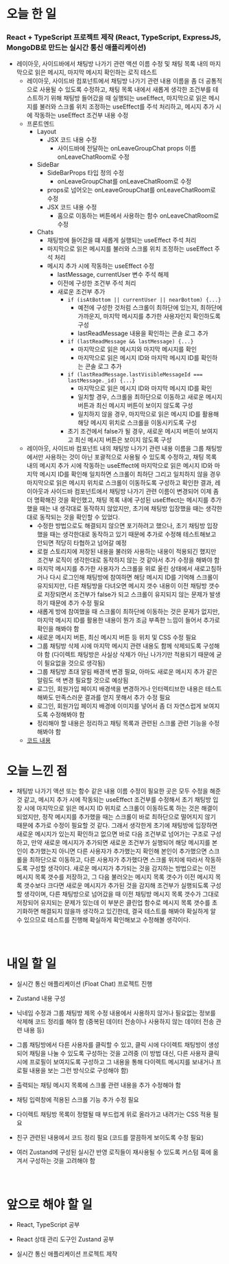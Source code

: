 # 오늘 한 일

### React + TypeScript 프로젝트 제작 (React, TypeScript, ExpressJS, MongoDB로 만드는 실시간 통신 애플리케이션)

- 레이아웃, 사이드바에서 채팅방 나가기 관련 액션 이름 수정 및 채팅 목록 내의 마지막으로 읽은 메시지, 마지막 메시지 확인하는 로직 테스트
  - 레이아웃, 사이드바 컴포넌트에서 채팅방 나가기 관련 내용 이름을 좀 더 공통적으로 사용될 수 있도록 수정하고, 채팅 목록 내에서 새롭게 생각한 조건부를 테스트하기 위해 채팅방 들어갔을 때 실행되는 useEffect, 마지막으로 읽은 메시지를 불러와 스크롤 위치 조정하는 useEffect를 주석 처리하고, 메시지 추가 시에 작동하는 useEffect 조건부 내용 수정
  - 프론트엔드
    - Layout
      - JSX 코드 내용 수정
        - 사이드바에 전달하는 onLeaveGroupChat props 이름 onLeaveChatRoom로 수정
    - SideBar
      - SideBarProps 타입 정의 수정
        - onLeaveGroupChat를 onLeaveChatRoom로 수정
      - props로 넘어오는 onLeaveGroupChat를 onLeaveChatRoom로 수정
      - JSX 코드 내용 수정
        - 홈으로 이동하는 버튼에서 사용하는 함수 onLeaveChatRoom로 수정
    - Chats
      - 채팅방에 들어갔을 떄 새롭게 실행되는 useEffect 주석 처리
      - 마지막으로 읽은 메시지를 불러와 스크롤 위치 조정하는 useEffect 주석 처리
      - 메시지 추가 시에 작동하는 useEffect 수정
        - lastMessage, currentUser 변수 주석 해제
        - 이전에 구성한 조건부 주석 처리
        - 새로운 조건부 추가
          - `if (isAtBottom || currentUser || nearBottom) {...}`
            - 예전에 구성한 것처럼 스크롤이 최하단에 있는지, 최하단에 가까운지, 마지막 메시지를 추가한 사용자인지 확인하도록 구성
            - lastReadMessage 내용을 확인하는 콘솔 로그 추가
          - `if (lastReadMessage && lastMessage) {...}`
            - 마지막으로 읽은 메시지와 마지막 메시지를 확인
            - 마지막으로 읽은 메시지 ID와 마지막 메시지 ID를 확인하는 콘솔 로그 추가
          - `if (lastReadMessage.lastVisibleMessageId === lastMessage._id) {...}`
            - 마지막으로 읽은 메시지 ID와 마지막 메시지 ID를 확인
            - 일치할 경우, 스크롤을 최하단으로 이동하고 새로운 메시지 버튼과 최신 메시지 버튼이 보이지 않도록 구성
            - 일치하지 않을 경우, 마지막으로 읽은 메시지 ID를 활용해 해당 메시지 위치로 스크롤을 이동시키도록 구성
          - 초기 조건에서 false가 될 경우, 새로운 메시지 버튼이 보여지고 최신 메시지 버튼은 보이지 않도록 구성
  - 레이아웃, 사이드바 컴포넌트 내의 채팅방 나가기 관련 내용 이름을 그룹 채팅방에서만 사용하는 것이 아닌 포괄적으로 사용될 수 있도록 수정하고, 채팅 목록 내의 메시지 추가 시에 작동하는 useEffect에 마지막으로 읽은 메시지 ID와 마지막 메시지 ID를 확인해 일치하면 스크롤이 최하단 그리고 일치하지 않을 경우 마지막으로 읽은 메시지 위치로 스크롤이 이동하도록 구성하고 확인한 결과, 레이아웃과 사이드바 컴포넌트에서 채팅방 나가기 관련 이름이 변경되어 이제 좀 더 명확해진 것을 확인했고, 채팅 목록 내에 구성된 useEffect는 메시지를 추가했을 때는 내 생각대로 동작하지 않았지만, 초기에 채팅방 입장했을 때는 생각한대로 동작되는 것을 확인할 수 있었다.
    - 수정한 방법으로도 해결되지 않으면 포기하려고 했으나, 초기 채팅방 입장했을 때는 생각한대로 동작하고 있기 때문에 추가로 수정해 테스트해보고 안되면 적당히 타협하고 넘어갈 예정
    - 로컬 스토리지에 저장된 내용을 불러와 사용하는 내용이 적용되긴 했지만 조건부 로직이 생각한대로 동작하지 않는 것 같아서 추가 수정을 해봐야 함
    - 마지막 메시지를 추가한 사용자가 스크롤을 위로 올린 상태에서 새로고침하거나 다시 로그인해 채팅방에 참여하면 해당 메시지 ID를 기억해 스크롤이 유지되지만, 다른 채팅방을 다녀오면 메시지 갯수 내용이 이전 채팅방 갯수로 저장되면서 조건부가 false가 되고 스크롤이 유지되지 않는 문제가 발생하기 때문에 추가 수정 필요
    - 새롭게 방에 참여했을 때 스크롤이 최하단에 이동하는 것은 문제가 없지만, 마지막 메시지 ID를 활용한 내용이 뭔가 조금 부족한 느낌이 들어서 추가로 확인을 해봐야 함
    - 새로운 메시지 버튼, 최신 메시지 버튼 등 위치 및 CSS 수정 필요
    - 그룹 채팅방 삭제 시에 마지막 메시지 관련 내용도 함께 삭제되도록 구성해야 함 (다이렉트 채팅방은 사실상 삭제가 아닌 나가기만 적용되기 때문에 굳이 필요없을 것으로 생각됨)
    - 그룹 채팅방 초대 알림 배경색 변경 필요, 아마도 새로운 메시지 추가 같은 알림도 색 변경 필요할 것으로 예상됨
    - 로그인, 회원가입 페이지 배경색을 변경하거나 인터렉티브한 내용은 테스트해봐도 만족스러운 결과를 얻지 못해서 추가 수정 필요
    - 로그인, 회원가입 페이지 배경에 이미지를 넣어서 좀 더 자연스럽게 보여지도록 수정해봐야 함
    - 정리해야 할 내용은 정리하고 채팅 목록과 관련된 스크롤 관련 기능을 수정해봐야 함
  - [코드 내용](https://github.com/jeongsangtae/float-chat/commit/3fdb3780739081c6b278e4c523bef8c779380f9b)

# 오늘 느낀 점

- 채팅방 나가기 액션 또는 함수 같은 내용 이름 수정이 필요한 곳은 모두 수정을 해준 것 같고, 메시지 추가 시에 작동되는 useEffect 조건부를 수정해서 초기 채팅방 입장 시에 마지막으로 읽은 메시지 ID 위치로 스크롤이 이동하도록 하는 것은 해결이 되었지만, 정작 메시지를 추가했을 때는 스크롤이 바로 최하단으로 떨어지지 않기 때문에 추가로 수정이 필요할 것 같다. 그래서 생각한게 초기에 채팅방에 입장하면 새로운 메시지가 있는지 확인하고 없으면 바로 다음 조건부로 넘어가는 구조로 구성하고, 만약 새로운 메시지가 추가되면 새로운 조건부가 실행되어 해당 메시지를 본인이 추가했는지 아니면 다른 사용자가 추가했는지 확인해 본인이 추가했으면 스크롤을 최하단으로 이동하고, 다른 사용자가 추가했다면 스크롤 위치에 따라서 작동하도록 구성할 생각이다. 새로운 메시지가 추가되는 것을 감지하는 방법으로는 이전 메시지 목록 갯수를 저장하고, 그 다음 불러오는 메시지 목록 갯수가 이전 메시지 목록 갯수보다 크다면 새로운 메시지가 추가된 것을 감지해 조건부가 실행되도록 구성할 생각이며, 다른 채팅방으로 넘어갔을 때 이전 채팅방 메시지 목록 갯수가 그대로 저장되어 유지되는 문제가 있는데 이 부분은 클린업 함수로 메시지 목록 갯수를 초기화하면 해결되지 않을까 생각하고 있긴한데, 결국 테스트를 해봐야 확실하게 알 수 있으므로 테스트를 진행해 확실하게 확인해보고 수정해볼 생각이다.

<br />

# 내일 할 일

- 실시간 통신 애플리케이션 (Float Chat) 프로젝트 진행

- Zustand 내용 구성

- 닉네임 수정과 그룹 채팅방 제목 수정 내용에서 사용하지 않거나 필요없는 정보를 삭제해 코드 정리를 해야 함 (중복된 데이터 전송이나 사용하지 않는 데이터 전송 관련 내용 등)

- 그룹 채팅방에서 다른 사용자를 클릭할 수 있고, 클릭 시에 다이렉트 채팅방이 생성되어 채팅을 나눌 수 있도록 구성하는 것을 고려중 (이 방법 대신, 다른 사용자 클릭 시에 프로필이 보여지도록 구성하고 그 내용을 통해 다이렉트 메시지를 보내거나 프로필 내용을 보는 그런 방식으로 구성해야 함)

- 출력되는 채팅 메시지 목록에 스크롤 관련 내용을 추가 수정해야 함

- 채팅 입력창에 적용된 스크롤 기능 추가 수정 필요

- 다이렉트 채팅방 목록이 정렬될 때 부드럽게 위로 올라가고 내려가는 CSS 적용 필요

- 친구 관련된 내용에서 코드 정리 필요 (코드를 깔끔하게 보이도록 수정 필요)

- 여러 Zustand에 구성된 실시간 반영 로직들이 재사용될 수 있도록 커스텀 훅에 옮겨서 구성하는 것을 고려해야 함

<br />

# 앞으로 해야 할 일

- React, TypeScript 공부

- React 상태 관리 도구인 Zustand 공부

- 실시간 통신 애플리케이션 프로젝트 제작
